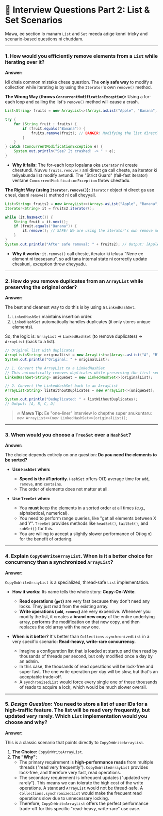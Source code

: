 # 🏅 Interview Questions Part 2: List & Set Scenarios

Mawa, ee section lo manam `List` and `Set` meeda adige konni tricky and scenario-based questions ni chuddam.

---

### 1. How would you efficiently remove elements from a `List` while iterating over it?

**Answer:**

Idi chala common mistake chese question. The **only safe way** to modify a collection while iterating is by using the `Iterator`'s own `remove()` method.

**The Wrong Way (throws `ConcurrentModificationException`):**
Using a for-each loop and calling the list's `remove()` method will cause a crash.

```java
List<String> fruits = new ArrayList<>(Arrays.asList("Apple", "Banana", "Cherry"));

try {
    for (String fruit : fruits) {
        if (fruit.equals("Banana")) {
            fruits.remove(fruit); // DANGER! Modifying the list directly
        }
    }
} catch (ConcurrentModificationException e) {
    System.out.println("See? It crashed! -> " + e);
}
```
*   **Why it fails:** The for-each loop lopalana oka `Iterator` ni create chestundi. Nuvvu `fruits.remove()` ani direct ga call cheste, aa iterator ki teliyakunda list modify avtundi. The "Strict Guard" (fail-fast iterator) ventane `ConcurrentModificationException` throw chestadu.

**The Right Way (using `Iterator.remove()`):**
`Iterator` object ni direct ga use chesi, daani `remove()` method ni call cheyyali.

```java
List<String> fruits2 = new ArrayList<>(Arrays.asList("Apple", "Banana", "Cherry"));
Iterator<String> it = fruits2.iterator();

while (it.hasNext()) {
    String fruit = it.next();
    if (fruit.equals("Banana")) {
        it.remove(); // SAFE! We are using the iterator's own remove method.
    }
}
System.out.println("After safe removal: " + fruits2); // Output: [Apple, Cherry]
```
*   **Why it works:** `it.remove()` call cheste, iterator ki telusu "Nene ee element ni teesesanu", so adi tana internal state ni correctly update cheskuni, exception throw cheyyadu.

---

### 2. How do you remove duplicates from an `ArrayList` while preserving the original order?

**Answer:**

The best and cleanest way to do this is by using a `LinkedHashSet`.

1.  `LinkedHashSet` maintains insertion order.
2.  `LinkedHashSet` automatically handles duplicates (it only stores unique elements).

So, the logic is: `ArrayList` -> `LinkedHashSet` (to remove duplicates) -> `ArrayList` (back to a list).

```java
// Original list with duplicates
ArrayList<String> originalList = new ArrayList<>(Arrays.asList("A", "B", "C", "A", "D", "B"));
System.out.println("Original: " + originalList);

// 1. Convert the ArrayList to a LinkedHashSet
// This automatically removes duplicates while preserving the first-seen order.
LinkedHashSet<String> uniqueSet = new LinkedHashSet<>(originalList);

// 2. Convert the LinkedHashSet back to an ArrayList
ArrayList<String> listWithoutDuplicates = new ArrayList<>(uniqueSet);

System.out.println("Deduplicated: " + listWithoutDuplicates);
// Output: [A, B, C, D]
```
> 🔥 **Mawa Tip:** Ee "one-liner" interview lo chepthe super anukuntaru: `new ArrayList<>(new LinkedHashSet<>(originalList));`

---

### 3. When would you choose a `TreeSet` over a `HashSet`?

**Answer:**

The choice depends entirely on one question: **Do you need the elements to be sorted?**

*   **Use `HashSet` when:**
    *   **Speed is the #1 priority.** `HashSet` offers O(1) average time for `add`, `remove`, and `contains`.
    *   The order of elements does not matter at all.

*   **Use `TreeSet` when:**
    *   You **must** keep the elements in a sorted order at all times (e.g., alphabetical, numerical).
    *   You need to perform range queries, like "get all elements between X and Y". `TreeSet` provides methods like `headSet()`, `tailSet()`, and `subSet()` for this.
    *   You are willing to accept a slightly slower performance of O(log n) for the benefit of ordering.

---

### 4. Explain `CopyOnWriteArrayList`. When is it a better choice for concurrency than a synchronized `ArrayList`?

**Answer:**

`CopyOnWriteArrayList` is a specialized, thread-safe `List` implementation.

*   **How it works:** Its name tells the whole story: **Copy-On-Write**.
    *   **Read operations (`get`)** are very fast because they don't need any locks. They just read from the existing array.
    *   **Write operations (`add`, `remove`)** are very expensive. Whenever you modify the list, it creates a **brand new copy** of the entire underlying array, performs the modification on that new copy, and then replaces the old array with the new one.

*   **When is it better?**
    It's better than `Collections.synchronizedList` in a very specific scenario: **Read-heavy, write-rare concurrency.**
    *   Imagine a configuration list that is loaded at startup and then read by thousands of threads per second, but only modified once a day by an admin.
    *   In this case, the thousands of read operations will be lock-free and super fast. The one write operation per day will be slow, but that's an acceptable trade-off.
    *   A `synchronizedList` would force every single one of those thousands of reads to acquire a lock, which would be much slower overall.

---

### 5. *Design Question:* You need to store a list of user IDs for a high-traffic feature. The list will be read very frequently, but updated very rarely. Which `List` implementation would you choose and why?

**Answer:**

This is a classic scenario that points directly to `CopyOnWriteArrayList`.

1.  **The Choice:** `CopyOnWriteArrayList`.
2.  **The "Why":**
    *   The primary requirement is **high-performance reads** from multiple threads ("read very frequently"). `CopyOnWriteArrayList` provides lock-free, and therefore very fast, read operations.
    *   The secondary requirement is infrequent updates ("updated very rarely"). This means we can tolerate the high cost of the write operations. A standard `ArrayList` would not be thread-safe. A `Collections.synchronizedList` would make the frequent read operations slow due to unnecessary locking.
    *   Therefore, `CopyOnWriteArrayList` offers the perfect performance trade-off for this specific "read-heavy, write-rare" use case.
